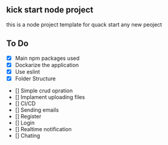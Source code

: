 ## kick start node project

this is a node project template for quack start any new peoject

## To Do
- [X] Main npm packages used
- [X] Dockarize the application
- [X] Use eslint
- [X] Folder Structure
- [] Simple crud opration
- [] Implament uploading files
- [] CI/CD
- [] Sending emails
- [] Register 
- [] Login 
- [] Realtime notification
- [] Chating 